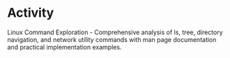 # Activity
 Linux Command Exploration - Comprehensive analysis of ls, tree, directory navigation, and network utility commands with man page documentation and practical implementation examples.
